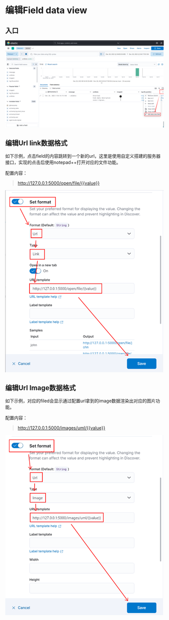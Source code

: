 # 编辑Field data view

## 入口

![edit_entry.png](img/edit_entry.png)

## 编辑Url link数据格式
如下示例，点击field的内容跳转到一个新的url，这里是使用自定义搭建的服务器接口，实现的点击后使用notepad++打开对应的文件功能。

配置内容： 
> http://127.0.0.1:5000/open/file/{{value}}

![format_url_link.png](img/format_url_link.png)

## 编辑Url Image数据格式
如下示例，对应的filed会显示通过配置url拿到的image数据渲染出对应的图片功能。

配置内容： 
> http://127.0.0.1:5000/images/uml/{{value}}

![format_url_img.png](img/format_url_img.png)
